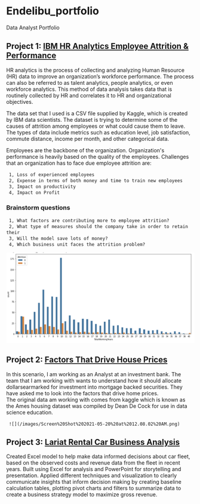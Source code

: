 # Endelibu_portfolio
Data Analyst Portfolio


## Project 1: [IBM HR Analytics Employee Attrition & Performance](https://colab.research.google.com/drive/1T78_SEf58qL0GvL9RuN2hARDorxqGqwR?usp=sharing)

HR analytics is the process of collecting and analyzing Human Resource (HR) data to improve an organization’s workforce performance. The process can also be referred to as talent analytics, people analytics, or even workforce analytics. This method of data analysis takes data that is routinely collected by HR and correlates it to HR and organizational objectives.

The data set that I used is a CSV file supplied by Kaggle[](https://drive.google.com/file/d/1Xq-DTUrLn9TgUsH0aOdCyVdhhzKNNOCA/view?usp=sharing), which is created by IBM data scientists. The dataset is trying to determine some of the causes of attrition among employees or what could cause them to leave. The types of data include metrics such as education level, job satisfaction, commute distance, income per month, and other categorical data.

Employees are the backbone of the organization. Organization's performance is heavily based on the quality of the employees. Challenges that an organization has to face due employee attrition are:

     1, Loss of experienced employees
     2, Expense in terms of both money and time to train new employees
     3, Impact on productivity
     4, Impact on Profit

### Brainstorm questions

     1, What factors are contributing more to employee attrition?
     2, What type of measures should the company take in order to retain their
     3, Will the model save lots of money?
     4, Which business unit faces the attrition problem?
     
     

![](/images/Screen%20Shot%202021-05-12%20at%2010.55.14%20PM.png)

## Project 2: [Factors That Drive House Prices](https://drive.google.com/file/d/1R4Z7QSIbFaGqxuky9w4WM9afiHuFeQO8/view?usp=sharing)

In this scenario, I am working as an Analyst at an investment bank. The team that I am working with wants to understand how it should allocate dollarsearmarked for investment into mortgage backed securities. They have asked me to look into the factors that drive home prices.						
The original data am working with comes from kaggle which is known as the Ames housing dataset was compiled by Dean De Cock for use in data science education.						
						
     ![](/images/Screen%20Shot%202021-05-20%20at%2012.08.02%20AM.png)


## Project 3: [Lariat Rental Car Business Analysis](https://drive.google.com/file/d/1oRvRyJSf9Ibgi2Y-HB3MYgIZcpxjLAPY/view?usp=sharing)

Created Excel model to help make data informed decisions about car fleet, based on the observed costs and revenue data from the fleet in recent years.
Built using Excel for analysis and PowerPoint for storytelling and presentation. 
Applied different techniques and visualization to clearly communicate insights that inform decision making by creating baseline calculation tables, plotting pivot charts and filters to summarize data to create a business strategy model to maximize gross revenue.








